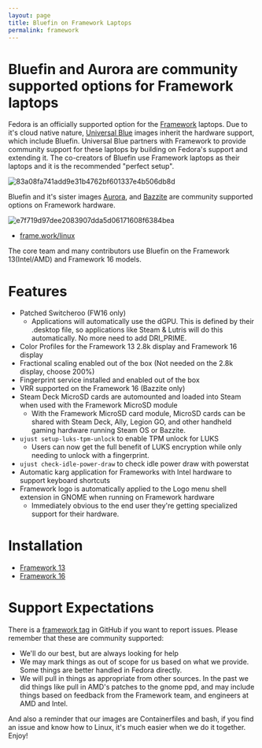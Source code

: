 ```yaml
---
layout: page
title: Bluefin on Framework Laptops
permalink: framework
---
```


# Bluefin and Aurora are community supported options for Framework laptops

Fedora is an officially supported option for the [Framework](https://frame.work) laptops. Due to it's cloud native nature, [Universal Blue](https://universal-blue.org/) images inherit the hardware support, which include Bluefin. Universal Blue partners with Framework to provide community support for these laptops by building on Fedora's support and extending it. The co-creators of Bluefin use Framework laptops as their laptops and it is the recommended "perfect setup".

![83a08fa741add9e31b4762bf601337e4b506db8d](https://github.com/user-attachments/assets/3dd48f0f-f839-47ca-96f3-8e230e11e47e)

Bluefin and it's sister images [Aurora](https://getaurora.dev), and [Bazzite](https://bazzite.gg) are community supported options on Framework hardware.

![e7f719d97dee2083907dda5d06171608f6384bea](https://github.com/user-attachments/assets/3091108c-3228-400c-883d-16d6b734b47d)

- [frame.work/linux](https://frame.work/linux)

The core team and many contributors use Bluefin on the Framework 13(Intel/AMD) and Framework 16 models.

# Features

- Patched Switcheroo (FW16 only)
  - Applications will automatically use the dGPU. This is defined by their .desktop file, so applications like Steam & Lutris will do this automatically. No more need to add DRI_PRIME.
- Color Profiles for the Framework 13 2.8k display and Framework 16 display
- Fractional scaling enabled out of the box (Not needed on the 2.8k display, choose 200%)
- Fingerprint service installed and enabled out of the box
- VRR supported on the Framework 16 (Bazzite only)
- Steam Deck MicroSD cards are automounted and loaded into Steam when used with the Framework MicroSD module
  - With the Framework MicroSD card module, MicroSD cards can be shared with Steam Deck, Ally, Legion GO, and other handheld gaming hardware running Steam OS or Bazzite.
- `ujust setup-luks-tpm-unlock` to enable TPM unlock for LUKS
  - Users can now get the full benefit of LUKS encryption while only needing to unlock with a fingerprint.
- `ujust check-idle-power-draw` to check idle power draw with powerstat
- Automatic karg application for Frameworks with Intel hardware to support keyboard shortcuts
- Framework logo is automatically applied to the Logo menu shell extension in GNOME when running on Framework hardware
  - Immediately obvious to the end user they're getting specialized support for their hardware.

# Installation

- [Framework 13](framework-13)
- [Framework 16](framework-16)

# Support Expectations

There is a [framework tag](https://github.com/ublue-os/bluefin/issues?q=is%3Aissue+is%3Aopen+label%3Aframework) in GitHub if you want to report issues. Please remember that these are community supported:

- We'll do our best, but are always looking for help
- We may mark things as out of scope for us based on what we provide. Some things are better handled in Fedora directly.
- We will pull in things as appropriate from other sources. In the past we did things like pull in AMD's patches to the gnome ppd, and may include things based on feedback from the Framework team, and engineers at AMD and Intel.

And also a reminder that our images are Containerfiles and bash, if you find an issue and know how to Linux, it's much easier when we do it together. Enjoy!
